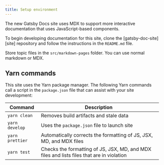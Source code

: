 ```yaml
---
title: Setup environment
---
```


The new Gatsby Docs site uses MDX to support more interactive documentation that uses JavaScript-based components.

To begin developing documentation for this site, clone the [gatsby-doc-site][site] repository and follow the instructions in the `README.md` file.

Store topic files in the `src/markdown-pages` folder. You can use normal markdown or MDX.

## Yarn commands

This site uses the Yarn package manager. The following Yarn commands call a script in the `package.json` file that can assist with your site development:

| Command         | Description                                                                               |
| --------------- | ----------------------------------------------------------------------------------------- |
| `yarn clean`    | Removes build artifacts and stale data                                                    |
| `yarn develop`  | Uses the `package.json` file to launch site                                               |
| `yarn prettier` | Automatically corrects the formatting of JS, JSX, MD, and MDX files                       |
| `yarn test`     | Checks the formatting of JS, JSX, MD, and MDX files and lists files that are in violation |

<!-- link definitions -->

[repo]: https://github.com/jcalcaben/gatsby-doc-site
